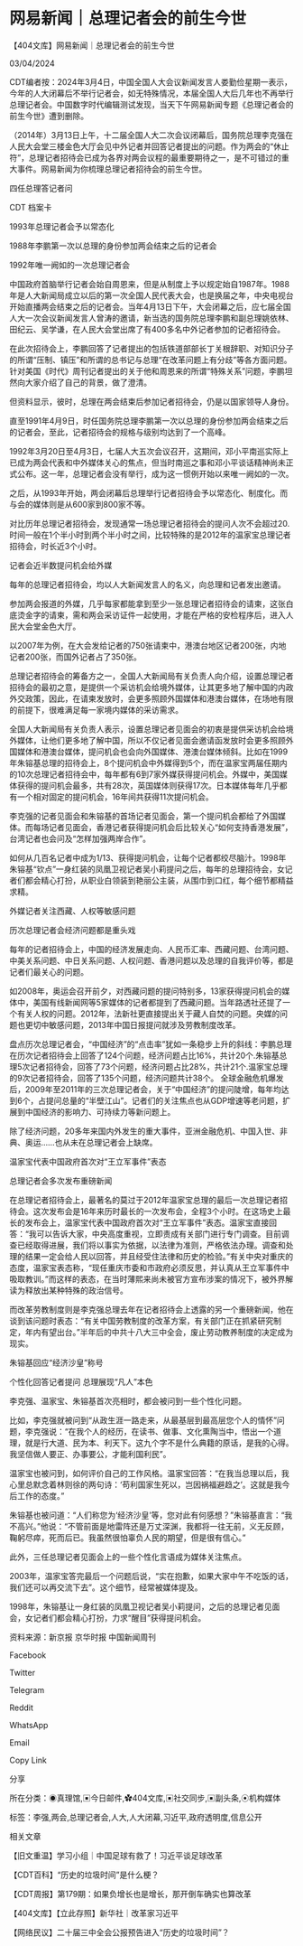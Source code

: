 # 网易新闻｜总理记者会的前生今世

【404文库】网易新闻｜总理记者会的前生今世

03/04/2024

CDT编者按：2024年3月4日，中国全国人大会议新闻发言人娄勤俭星期一表示，今年的人大闭幕后不举行记者会，如无特殊情况，本届全国人大后几年也不再举行总理记者会。中国数字时代编辑测试发现，当天下午网易新闻专题《总理记者会的前生今世》遭到删除。

（2014年）3月13日上午，十二届全国人大二次会议闭幕后，国务院总理李克强在人民大会堂三楼金色大厅会见中外记者并回答记者提出的问题。作为两会的“休止符”，总理记者招待会已成为各界对两会议程的最重要期待之一，是不可错过的重大事件。网易新闻为你梳理总理记者招待会的前生今世。



四任总理答记者问

CDT 档案卡













1993年总理记者会予以常态化

1988年李鹏第一次以总理的身份参加两会结束之后的记者会

1992年唯一阙如的一次总理记者会

中国政府首脑举行记者会始自周恩来，但是从制度上予以规定始自1987年。1988年是人大新闻局成立以后的第一次全国人民代表大会，也是换届之年，中央电视台开始直播两会结束之后的记者会。当年4月13日下午，大会闭幕之后，应七届全国人大一次会议新闻发言人曾涛的邀请，新当选的国务院总理李鹏和副总理姚依林、田纪云、吴学谦，在人民大会堂出席了有400多名中外记者参加的记者招待会。

在此次招待会上，李鹏回答了记者提出的包括铁道部部长丁关根辞职、对知识分子的所谓“压制、镇压”和所谓的总书记与总理“在改革问题上有分歧”等各方面问题。针对美国《时代》周刊记者提出的关于他和周恩来的所谓“特殊关系”问题，李鹏坦然向大家介绍了自己的背景，做了澄清。

但资料显示，彼时，总理在两会结束后参加记者招待会，仍是以国家领导人身份。

直至1991年4月9日，时任国务院总理李鹏第一次以总理的身份参加两会结束之后的记者会，至此，记者招待会的规格与级别均达到了一个高峰。

1992年3月20日至4月3日，七届人大五次会议召开，这期间，邓小平南巡实际上已成为两会代表和中外媒体关心的焦点，但当时南巡之事和邓小平谈话精神尚未正式公布。这一年，总理记者会没有举行，成为这一惯例开始以来唯一阙如的一次。

之后，从1993年开始，两会闭幕后总理举行记者招待会予以常态化、制度化。而与会的媒体则是从600家到800家不等。

对比历年总理记者招待会，发现通常一场总理记者招待会的提问人次不会超过20.时间一般在1个半小时到两个半小时之间，比较特殊的是2012年的温家宝总理记者招待会，时长近3个小时。

记者会近半数提问机会给外媒

每年的总理记者招待会，均以人大新闻发言人的名义，向总理和记者发出邀请。

参加两会报道的外媒，几乎每家都能拿到至少一张总理记者招待会的请柬，这张白底烫金字的请柬，需和两会采访证件一起使用，才能在严格的安检程序后，进入人民大会堂金色大厅。

以2007年为例，在大会发给记者的750张请柬中，港澳台地区记者200张，内地记者200张，而国外记者占了350张。

总理记者招待会的筹备方之一，全国人大新闻局有关负责人向介绍，设置总理记者招待会的最初之意，是提供一个采访机会给境外媒体，让其更多地了解中国的内政外交政策，因此，在请柬发放时，会更多照顾外国媒体和港澳台媒体，在场地有限的前提下，很难满足每一家境内媒体的采访需求。

全国人大新闻局有关负责人表示，设置总理记者见面会的初衷是提供采访机会给境外媒体，让他们更多地了解中国，所以不仅记者见面会邀请函发放时会更多照顾外国媒体和港澳台媒体，提问机会也会向外国媒体、港澳台媒体倾斜。比如在1999年朱镕基总理的招待会上，8个提问机会中外媒得到5个，而在温家宝两届任期内的10次总理记者招待会中，每年都有6到7家外媒获得提问机会。外媒中，美国媒体获得的提问机会最多，共有28次，英国媒体则获得17次。日本媒体每年几乎都有一个相对固定的提问机会，16年间共获得11次提问机会。

李克强的记者见面会和朱镕基的首场记者见面会，第一个提问机会都给了外国媒体。而每场记者见面会，香港记者获得提问机会后比较关心“如何支持香港发展”，台湾记者也会问及“怎样加强两岸合作”。

如何从几百名记者中成为1/13、获得提问机会，让每个记者都绞尽脑汁。1998年朱镕基“钦点”一身红装的凤凰卫视记者吴小莉提问之后，每年的总理招待会，女记者们都会精心打扮，从职业白领装到艳丽公主装，从围巾到口红，每个细节都精益求精。

外媒记者关注西藏、人权等敏感问题

历次总理记者会经济问题都是重头戏

每年的记者招待会上，中国的经济发展走向、人民币汇率、西藏问题、台湾问题、中美关系问题、中日关系问题、人权问题、香港问题以及总理的自我评价等，都是记者们最关心的问题。

如2008年，奥运会召开前夕，对西藏问题的提问特别多，13家获得提问机会的媒体中，美国有线新闻网等5家媒体的记者都提到了西藏问题。当年路透社还提了一个有关人权的问题。2012年，法新社更直接提出关于藏人自焚的问题。央媒的问题也更切中敏感问题，2013年中国日报提问就涉及劳教制度改革。

盘点历次总理记者会，“中国经济”的“点击率”犹如一条稳步上升的斜线：李鹏总理在历次记者招待会上回答了124个问题，经济问题占比16%，共计20个.朱镕基总理5次记者招待会，回答了73个问题，经济问题占比28%，共计21个.温家宝总理的9次记者招待会，回答了135个问题，经济问题共计38个。 全球金融危机爆发后，2009年至2011年的三次总理记者会，关于“中国经济”的提问陡增，每年均达到6个，占提问总量的“半壁江山”。记者们的关注焦点也从GDP增速等老问题，扩展到中国经济的影响力、可持续力等新问题上。

除了经济问题，20多年来国内外发生的重大事件，亚洲金融危机、中国入世、非典、奥运……也从未在总理记者会上缺席。

温家宝代表中国政府首次对“王立军事件”表态

总理记者会多次发布重磅新闻

在总理记者招待会上，最著名的莫过于2012年温家宝总理的最后一次总理记者招待会。这次发布会是16年来历时最长的一次发布会，全程3个小时。在这场史上最长的发布会上，温家宝代表中国政府首次对“王立军事件”表态。温家宝直接回答：“我可以告诉大家，中央高度重视，立即责成有关部门进行专门调查。目前调查已经取得进展，我们将以事实为依据，以法律为准则，严格依法办理。调查和处理的结果一定会给人民以回答，并且经受住法律和历史的检验。”有关中央对重庆的态度，温家宝表态称，“现任重庆市委和市政府必须反思，并认真从王立军事件中吸取教训。”而这样的表态，在当时薄熙来尚未被官方宣布涉案的情况下，被外界解读为释放出某种特殊的政治信号。

而改革劳教制度则是李克强总理去年在记者招待会上透露的另一个重磅新闻，他在谈到该问题时表态：“有关中国劳教制度的改革方案，有关部门正在抓紧研究制定，年内有望出台。”半年后的中共十八大三中全会，废止劳动教养制度的决定成为现实。

朱镕基回应“经济沙皇”称号

个性化回答记者提问 总理展现“凡人”本色

李克强、温家宝、朱镕基首次亮相时，都会被问到一些个性化问题。

比如，李克强就被问到“从政生涯一路走来，从最基层到最高层您个人的情怀”问题，李克强说：“在我个人的经历，在读书、做事、文化熏陶当中，悟出一个道理，就是行大道、民为本、利天下。这九个字不是什么典籍的原话，是我的心得。我坚信做人要正、办事要公，才能利国利民”。

温家宝也被问到，如何评价自己的工作风格。温家宝回答：“在我当总理以后，我心里总默念着林则徐的两句诗：‘苟利国家生死以，岂因祸福避趋之’。这就是我今后工作的态度。”

朱镕基也被问道：“人们称您为‘经济沙皇’等，您对此有何感想？”朱镕基直言：“我不高兴。”他说：“不管前面是地雷阵还是万丈深渊，我都将一往无前，义无反顾，鞠躬尽瘁，死而后已。我虽然很怕辜负人民的期望，但是很有信心。”

此外，三任总理记者见面会上的一些个性化言语成为媒体关注焦点。

2003年，温家宝答完最后一个问题后说，“实在抱歉，如果大家中午不吃饭的话，我们还可以再交流下去”。这个细节，经常被媒体提及。

1998年，朱镕基让一身红装的凤凰卫视记者吴小莉提问，之后的总理记者见面会，女记者们都会精心打扮，力求“醒目”获得提问机会。

资料来源：新京报 京华时报 中国新闻周刊

Facebook

Twitter

Telegram

Reddit

WhatsApp

Email

Copy Link

分享

所在分类：◉真理馆,▣今日邮件,✿404文库,▣社交同步,▣副头条,⦿机构媒体

标签：李强,两会,总理记者会,人大,人大闭幕,习近平,政府透明度,信息公开

相关文章

【旧文重温】学习小组｜中国足球有救了！习近平谈足球改革

【CDT百科】“历史的垃圾时间”是什么梗？

【CDT周报】第179期：如果负增长也是增长，那开倒车确实也算改革

【404文库】【立此存照】新华社｜改革家习近平

【网络民议】二十届三中全会公报预告进入“历史的垃圾时间”？